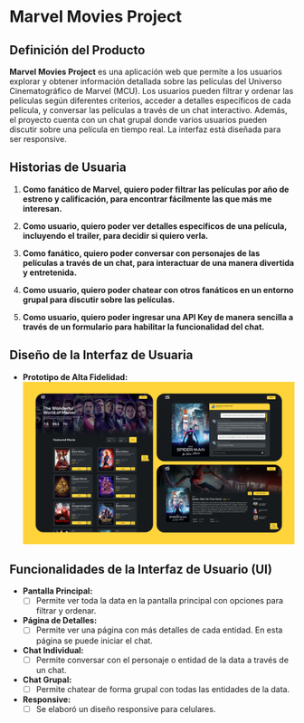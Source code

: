 # Marvel Movies Project

## Definición del Producto

**Marvel Movies Project** es una aplicación web que permite a los usuarios explorar y obtener información detallada sobre las películas del Universo Cinematográfico de Marvel (MCU). Los usuarios pueden filtrar y ordenar las películas según diferentes criterios, acceder a detalles específicos de cada película, y conversar las películas a través de un chat interactivo. Además, el proyecto cuenta con un chat grupal donde varios usuarios pueden discutir sobre una película en tiempo real. La interfaz está diseñada para ser responsive.

## Historias de Usuaria

1. **Como fanático de Marvel, quiero poder filtrar las películas por año de estreno y calificación, para encontrar fácilmente las que más me interesan.**

2. **Como usuario, quiero poder ver detalles específicos de una película, incluyendo el trailer, para decidir si quiero verla.**

3. **Como fanático, quiero poder conversar con personajes de las películas a través de un chat, para interactuar de una manera divertida y entretenida.**

4. **Como usuario, quiero poder chatear con otros fanáticos en un entorno grupal para discutir sobre las películas.**

5. **Como usuario, quiero poder ingresar una API Key de manera sencilla a través de un formulario para habilitar la funcionalidad del chat.**

## Diseño de la Interfaz de Usuaria

- **Prototipo de Alta Fidelidad:**
  ![Prototipo de Alta Fidelidad](./src/assets/prototipo.png)


## Funcionalidades de la Interfaz de Usuario (UI)

- **Pantalla Principal:**
  - [ ] Permite ver toda la data en la pantalla principal con opciones para filtrar y ordenar.

- **Página de Detalles:**
  - [ ] Permite ver una página con más detalles de cada entidad. En esta página se puede iniciar el chat.

- **Chat Individual:**
  - [ ] Permite conversar con el personaje o entidad de la data a través de un chat.

- **Chat Grupal:**
  - [ ] Permite chatear de forma grupal con todas las entidades de la data.

- **Responsive:**
  - [ ] Se elaboró un diseño responsive para celulares.
